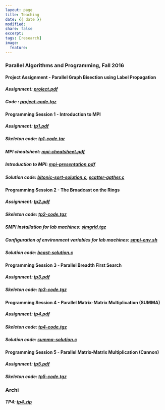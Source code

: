 ```yaml
---
layout: page
title: Teaching
date: {{ date }}
modified:
share: false
excerpt:
tags: [research]
image:
  feature:
---
```


### Parallel Algorithms and Programming, Fall 2016

#### Project Assignment - Parallel Graph Bisection using Label Propagation

##### Assignment: <a href="appd-fall-2016/project/project.pdf" class="textlink" target="_blank">project.pdf</a>

##### Code : <a href="appd-fall-2016/project/project-code.tgz" class="textlink" target="_blank">project-code.tgz</a>


#### Programming Session 1 - Introduction to MPI

##### Assignment: <a href="appd-fall-2016/tp1/tp1.pdf" class="textlink" target="_blank">tp1.pdf</a>

##### Skeleton code: <a href="appd-fall-2016/tp1/tp1-code.tar" class="textlink">tp1-code.tar</a>

##### MPI cheatsheet: <a href="appd-fall-2016/tp1/mpi-cheatsheet.pdf" class="textlink" target="_blank">mpi-cheatsheet.pdf</a>

##### Introduction to MPI: <a href="appd-fall-2016/tp1/mpi-presentation.pdf" class="textlink" target="_blank">mpi-presentation.pdf</a>

##### Solution code: <a href="appd-fall-2016/tp1/bitonic-sort-solution.c" class="textlink">bitonic-sort-solution.c</a>, <a href="appd-fall-2016/tp1/scatter-gather.c" class="textlink">scatter-gather.c</a>


#### Programming Session 2 - The Broadcast on the Rings

##### Assignment: <a href="appd-fall-2016/tp2/tp2.pdf" class="textlink" target="_blank">tp2.pdf</a>

##### Skeleton code: <a href="appd-fall-2016/tp2/tp2-code.tgz" class="textlink">tp2-code.tgz</a>

##### SMPI installation for lab machines: <a href="appd-fall-2016/tp2/simgrid.tgz" class="textlink">simgrid.tgz</a>

##### Configuration of environment variables for lab machines: <a href="appd-fall-2016/tp2/smpi-env.sh" class="textlink">smpi-env.sh</a>

##### Solution code: <a href="appd-fall-2016/tp2/bcast_solution.c" class="textlink">bcast-solution.c</a>


#### Programming Session 3 - Parallel Breadth First Search

##### Assignment: <a href="appd-fall-2016/tp3/tp3.pdf" class="textlink" target="_blank">tp3.pdf</a>

##### Skeleton code: <a href="appd-fall-2016/tp3/tp3-code.tgz" class="textlink">tp3-code.tgz</a>


#### Programming Session 4 - Parallel Matrix-Matrix Multiplication (SUMMA)

##### Assignment: <a href="appd-fall-2016/tp4/tp4.pdf" class="textlink" target="_blank">tp4.pdf</a>

##### Skeleton code: <a href="appd-fall-2016/tp4/tp4-code.tgz" class="textlink">tp4-code.tgz</a>

##### Solution code: <a href="appd-fall-2016/tp4/summa-solution.c" class="textlink">summa-solution.c</a>


#### Programming Session 5 - Parallel Matrix-Matrix Multiplication (Cannon)

##### Assignment: <a href="appd-fall-2016/tp5/tp5.pdf" class="textlink" target="_blank">tp5.pdf</a>

##### Skeleton code: <a href="appd-fall-2016/tp5/tp5-code.tgz" class="textlink">tp5-code.tgz</a>

### Archi

##### TP4: <a href="archi-fall-2016/tp4.zip" class="textlink" target="_blank">tp4.zip</a>
